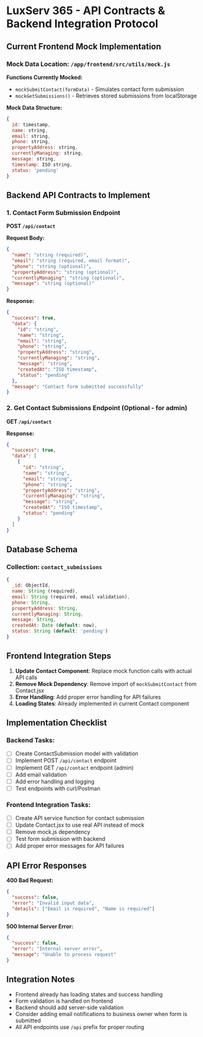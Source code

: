# LuxServ 365 - API Contracts & Backend Integration Protocol

## Current Frontend Mock Implementation

### Mock Data Location: `/app/frontend/src/utils/mock.js`

**Functions Currently Mocked:**
- `mockSubmitContact(formData)` - Simulates contact form submission
- `mockGetSubmissions()` - Retrieves stored submissions from localStorage

**Mock Data Structure:**
```javascript
{
  id: timestamp,
  name: string,
  email: string,
  phone: string,
  propertyAddress: string,
  currentlyManaging: string,
  message: string,
  timestamp: ISO string,
  status: 'pending'
}
```

## Backend API Contracts to Implement

### 1. Contact Form Submission Endpoint
**POST `/api/contact`**

**Request Body:**
```json
{
  "name": "string (required)",
  "email": "string (required, email format)",
  "phone": "string (optional)",
  "propertyAddress": "string (optional)",
  "currentlyManaging": "string (optional)",
  "message": "string (optional)"
}
```

**Response:**
```json
{
  "success": true,
  "data": {
    "id": "string",
    "name": "string",
    "email": "string",
    "phone": "string",
    "propertyAddress": "string", 
    "currentlyManaging": "string",
    "message": "string",
    "createdAt": "ISO timestamp",
    "status": "pending"
  },
  "message": "Contact form submitted successfully"
}
```

### 2. Get Contact Submissions Endpoint (Optional - for admin)
**GET `/api/contact`**

**Response:**
```json
{
  "success": true,
  "data": [
    {
      "id": "string",
      "name": "string",
      "email": "string",
      "phone": "string",
      "propertyAddress": "string",
      "currentlyManaging": "string", 
      "message": "string",
      "createdAt": "ISO timestamp",
      "status": "pending"
    }
  ]
}
```

## Database Schema

### Collection: `contact_submissions`
```javascript
{
  _id: ObjectId,
  name: String (required),
  email: String (required, email validation),
  phone: String,
  propertyAddress: String,
  currentlyManaging: String,
  message: String,
  createdAt: Date (default: now),
  status: String (default: 'pending')
}
```

## Frontend Integration Steps

1. **Update Contact Component**: Replace mock function calls with actual API calls
2. **Remove Mock Dependency**: Remove import of `mockSubmitContact` from Contact.jsx  
3. **Error Handling**: Add proper error handling for API failures
4. **Loading States**: Already implemented in current Contact component

## Implementation Checklist

### Backend Tasks:
- [ ] Create ContactSubmission model with validation
- [ ] Implement POST `/api/contact` endpoint
- [ ] Implement GET `/api/contact` endpoint (admin)
- [ ] Add email validation
- [ ] Add error handling and logging
- [ ] Test endpoints with curl/Postman

### Frontend Integration Tasks:
- [ ] Create API service function for contact submission
- [ ] Update Contact.jsx to use real API instead of mock
- [ ] Remove mock.js dependency
- [ ] Test form submission with backend
- [ ] Add proper error messages for API failures

## API Error Responses

**400 Bad Request:**
```json
{
  "success": false,
  "error": "Invalid input data",
  "details": ["Email is required", "Name is required"]
}
```

**500 Internal Server Error:**
```json
{
  "success": false,
  "error": "Internal server error",
  "message": "Unable to process request"
}
```

## Integration Notes

- Frontend already has loading states and success handling
- Form validation is handled on frontend
- Backend should add server-side validation  
- Consider adding email notifications to business owner when form is submitted
- All API endpoints use `/api` prefix for proper routing